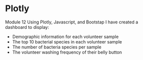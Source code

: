 # Plotly
Module 12
Using Plotly, Javascript, and Bootstap I have created a dashboard to display:
 - Demographic information for each volunteer sample
 - The top 10 bacterial species in each volunteer sample
 - The number of bacteria species per sample
 - The volunteer washing frequency of their belly button


